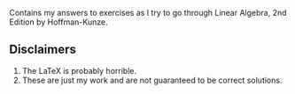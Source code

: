 Contains my answers to exercises as I try to go through Linear Algebra, 2nd Edition by Hoffman-Kunze.

## Disclaimers
1. The LaTeX is probably horrible.
2. These are just my work and are not guaranteed to be correct solutions.
